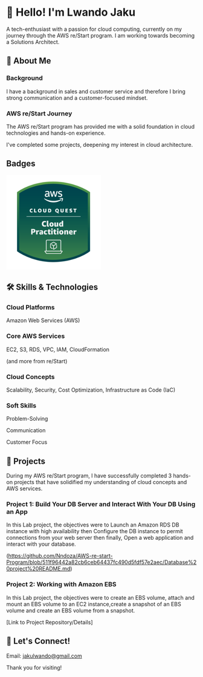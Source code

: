 # 👋 Hello! I'm Lwando Jaku 
A tech-enthusiast with a passion for cloud computing, currently on my journey through the AWS re/Start program. I am working towards becoming a Solutions Architect. 

## 🚀 About Me
### Background
I have a background in sales and customer service and therefore I bring strong communication and a customer-focused mindset.

### AWS re/Start Journey
The AWS re/Start program has provided me with a solid foundation in cloud technologies and hands-on experience.

I've completed some projects, deepening my interest in cloud architecture.

## Badges

![image alt](https://github.com/Nndoza/Nndoza/blob/b9a9d13d9dece35b49ec86ed5296661ea07f41e3/image_resized.png)

## 🛠️ Skills & Technologies

### Cloud Platforms
Amazon Web Services (AWS)

### Core AWS Services
EC2,
S3,
RDS,
VPC,
IAM,
CloudFormation

(and more from re/Start)

### Cloud Concepts
Scalability,
Security,
Cost Optimization,
Infrastructure as Code (IaC)

### Soft Skills
Problem-Solving

Communication

Customer Focus

## 📂 Projects
During my AWS re/Start program, I have successfully completed 3 hands-on projects that have solidified my understanding of cloud concepts and AWS services.

### Project 1: Build Your DB Server and Interact With Your DB Using an App
In this Lab project, the objectives were to Launch an Amazon RDS DB instance with high availability then Configure the DB instance to permit connections from your web server then finally, Open a web application and interact with your database.

(https://github.com/Nndoza/AWS-re-start-Program/blob/511f96442a82cb6ceb64437fc490d5fdf57e2aec/Database%20project%20README.md)

### Project 2: Working with Amazon EBS
In this Lab project, the objectives were to create an EBS volume, attach and mount an EBS volume to an EC2 instance,create a snapshot of an EBS volume and create an EBS volume from a snapshot.

[Link to Project Repository/Details]


## 🤝 Let's Connect!

Email: jakulwando@gmail.com

Thank you for visiting!

